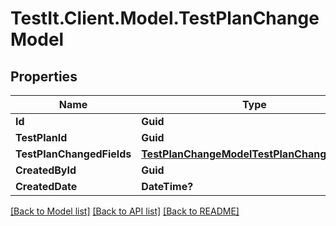 # TestIt.Client.Model.TestPlanChangeModel

## Properties

Name | Type | Description | Notes
------------ | ------------- | ------------- | -------------
**Id** | **Guid** |  | [optional] 
**TestPlanId** | **Guid** |  | [optional] 
**TestPlanChangedFields** | [**TestPlanChangeModelTestPlanChangedFields**](TestPlanChangeModelTestPlanChangedFields.md) |  | [optional] 
**CreatedById** | **Guid** |  | [optional] 
**CreatedDate** | **DateTime?** |  | [optional] 

[[Back to Model list]](../README.md#documentation-for-models) [[Back to API list]](../README.md#documentation-for-api-endpoints) [[Back to README]](../README.md)

